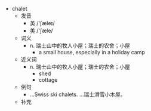 - chalet
  - 发音
    - 英 /'ʃæleɪ/
    - 美 /'ʃæle/
  - 词义
    - n. 瑞士山中的牧人小屋；瑞士的农舍；小屋
      - a small house, especially in a  holiday camp 
  - 近义词
    - n. 瑞士山中的牧人小屋；瑞士的农舍；小屋
      - shed
      - cottage
  - 例句
    - ...Swiss ski chalets. …瑞士滑雪小木屋。
  - 补充